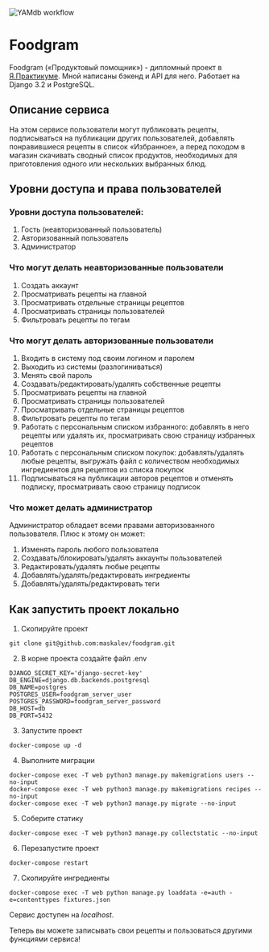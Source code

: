 ![YAMdb workflow](https://github.com/maskalev/foodgram-project-react/actions/workflows/main.yml/badge.svg)
# Foodgram


Foodgram («Продуктовый помощник») - дипломный проект в [Я.Практикуме](https://practicum.yandex.ru/). Мной написаны бэкенд и API для него.
Работает на Django 3.2 и PostgreSQL.

## Описание сервиса
На этом сервисе пользователи могут публиковать рецепты, подписываться
на публикации других пользователей, добавлять понравившиеся рецепты в 
список «Избранное», а перед походом в магазин скачивать сводный список
продуктов, необходимых для приготовления одного или нескольких 
выбранных блюд.

## Уровни доступа и права пользователей
### Уровни доступа пользователей:
1. Гость (неавторизованный пользователь)
2. Авторизованный пользователь
3. Администратор

### Что могут делать неавторизованные пользователи
1. Создать аккаунт
2. Просматривать рецепты на главной
3. Просматривать отдельные страницы рецептов
4. Просматривать страницы пользователей
5. Фильтровать рецепты по тегам

### Что могут делать авторизованные пользователи
1. Входить в систему под своим логином и паролем
2. Выходить из системы (разлогиниваться)
3. Менять свой пароль
4. Создавать/редактировать/удалять собственные рецепты
5. Просматривать рецепты на главной
6. Просматривать страницы пользователей
7. Просматривать отдельные страницы рецептов
8. Фильтровать рецепты по тегам
9. Работать с персональным списком избранного: добавлять в него рецепты или удалять их, просматривать свою страницу избранных рецептов
10. Работать с персональным списком покупок: добавлять/удалять любые рецепты, выгружать файл с количеством необходимых ингредиентов для рецептов из списка покупок
11. Подписываться на публикации авторов рецептов и отменять подписку, просматривать свою страницу подписок

### Что может делать администратор
Администратор обладает всеми правами авторизованного пользователя.
Плюс к этому он может:
1. Изменять пароль любого пользователя
2. Создавать/блокировать/удалять аккаунты пользователей
3. Редактировать/удалять любые рецепты
4. Добавлять/удалять/редактировать ингредиенты
5. Добавлять/удалять/редактировать теги

## Как запустить проект локально
1. Скопируйте проект
```commandline
git clone git@github.com:maskalev/foodgram.git
```

2. В корне проекта создайте файл .env
```
DJANGO_SECRET_KEY='django-secret-key'
DB_ENGINE=django.db.backends.postgresql
DB_NAME=postgres
POSTGRES_USER=foodgram_server_user
POSTGRES_PASSWORD=foodgram_server_password
DB_HOST=db
DB_PORT=5432
```
3. Запустите проект
```commandline
docker-compose up -d
```

4. Выполните миграции
```commandline
docker-compose exec -T web python3 manage.py makemigrations users --no-input
docker-compose exec -T web python3 manage.py makemigrations recipes --no-input
docker-compose exec -T web python3 manage.py migrate --no-input
```

5. Соберите статику
```commandline
docker-compose exec -T web python3 manage.py collectstatic --no-input
```

6. Перезапустите проект
```commandline
docker-compose restart
```

7. Скопируйте ингредиенты
```commandline
docker-compose exec -T web python manage.py loaddata -e=auth -e=contenttypes fixtures.json
```

Сервис доступен на *localhost*.

Теперь вы можете записывать свои рецепты и пользоваться другими функциями сервиса!
